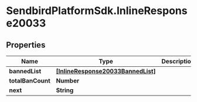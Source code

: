 # SendbirdPlatformSdk.InlineResponse20033

## Properties

Name | Type | Description | Notes
------------ | ------------- | ------------- | -------------
**bannedList** | [**[InlineResponse20033BannedList]**](InlineResponse20033BannedList.md) |  | [optional] 
**totalBanCount** | **Number** |  | [optional] 
**next** | **String** |  | [optional] 


